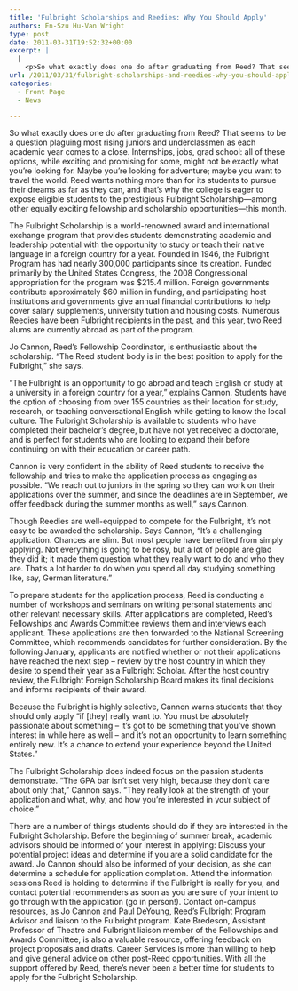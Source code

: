 ```yaml
---
title: 'Fulbright Scholarships and Reedies: Why You Should Apply'
authors: En-Szu Hu-Van Wright
type: post
date: 2011-03-31T19:52:32+00:00
excerpt: |
  |
    <p>So what exactly does one do after graduating from Reed? That seems to be  a question plaguing most rising juniors and underclassmen as each  academic year comes to a close. Internships, jobs, grad school: all of  these options, while exciting and promising for some, might not be  exactly what you’re looking for. Maybe you’re looking for adventure;  maybe you want to travel the world. Reed wants nothing more than for its  students to pursue their dreams as far as they can, and that’s why the  college is eager to expose eligible students to the prestigious  Fulbright Scholarship—among other equally exciting fellowship and  scholarship opportunities—this month.</p>
url: /2011/03/31/fulbright-scholarships-and-reedies-why-you-should-apply/
categories:
  - Front Page
  - News

---
```

So what exactly does one do after graduating from Reed? That seems to be a question plaguing most rising juniors and underclassmen as each academic year comes to a close. Internships, jobs, grad school: all of these options, while exciting and promising for some, might not be exactly what you’re looking for. Maybe you’re looking for adventure; maybe you want to travel the world. Reed wants nothing more than for its students to pursue their dreams as far as they can, and that’s why the college is eager to expose eligible students to the prestigious Fulbright Scholarship—among other equally exciting fellowship and scholarship opportunities—this month.

The Fulbright Scholarship is a world-renowned award and international exchange program that provides students demonstrating academic and leadership potential with the opportunity to study or teach their native language in a foreign country for a year. Founded in 1946, the Fulbright Program has had nearly 300,000 participants since its creation. Funded primarily by the United States Congress, the 2008 Congressional appropriation for the program was $215.4 million. Foreign governments contribute approximately $60 million in funding, and participating host institutions and governments give annual financial contributions to help cover salary supplements, university tuition and housing costs. Numerous Reedies have been Fulbright recipients in the past, and this year, two Reed alums are currently abroad as part of the program.

Jo Cannon, Reed’s Fellowship Coordinator, is enthusiastic about the scholarship. “The Reed student body is in the best position to apply for the Fulbright,” she says.

“The Fulbright is an opportunity to go abroad and teach English or study at a university in a foreign country for a year,” explains Cannon. Students have the option of choosing from over 155 countries as their location for study, research, or teaching conversational English while getting to know the local culture. The Fulbright Scholarship is available to students who have completed their bachelor’s degree, but have not yet received a doctorate, and is perfect for students who are looking to expand their before continuing on with their education or career path.

Cannon is very confident in the ability of Reed students to receive the fellowship and tries to make the application process as engaging as possible. “We reach out to juniors in the spring so they can work on their applications over the summer, and since the deadlines are in September, we offer feedback during the summer months as well,” says Cannon.

Though Reedies are well-equipped to compete for the Fulbright, it’s not easy to be awarded the scholarship. Says Cannon, “It’s a challenging application. Chances are slim. But most people have benefited from simply applying. Not everything is going to be rosy, but a lot of people are glad they did it; it made them question what they really want to do and who they are. That’s a lot harder to do when you spend all day studying something like, say, German literature.”

To prepare students for the application process, Reed is conducting a number of workshops and seminars on writing personal statements and other relevant necessary skills. After applications are completed, Reed’s Fellowships and Awards Committee reviews them and interviews each applicant. These applications are then forwarded to the National Screening Committee, which recommends candidates for further consideration. By the following January, applicants are notified whether or not their applications have reached the next step – review by the host country in which they desire to spend their year as a Fulbright Scholar. After the host country review, the Fulbright Foreign Scholarship Board makes its final decisions and informs recipients of their award.

Because the Fulbright is highly selective, Cannon warns students that they should only apply “if [they] really want to. You must be absolutely passionate about something – it’s got to be something that you’ve shown interest in while here as well – and it’s not an opportunity to learn something entirely new. It’s a chance to extend your experience beyond the United States.”

The Fulbright Scholarship does indeed focus on the passion students demonstrate. “The GPA bar isn’t set very high, because they don’t care about only that,” Cannon says. “They really look at the strength of your application and what, why, and how you’re interested in your subject of choice.”

There are a number of things students should do if they are interested in the Fulbright Scholarship. Before the beginning of summer break, academic advisors should be informed of your interest in applying: Discuss your potential project ideas and determine if you are a solid candidate for the award. Jo Cannon should also be informed of your decision, as she can determine a schedule for application completion. Attend the information sessions Reed is holding to determine if the Fulbright is really for you, and contact potential recommenders as soon as you are sure of your intent to go through with the application (go in person!). Contact on-campus resources, as Jo Cannon and Paul DeYoung, Reed’s Fulbright Program Advisor and liaison to the Fulbright program. Kate Bredeson, Assistant Professor of Theatre and Fulbright liaison member of the Fellowships and Awards Committee, is also a valuable resource, offering feedback on project proposals and drafts. Career Services is more than willing to help and give general advice on other post-Reed opportunities. With all the support offered by Reed, there’s never been a better time for students to apply for the Fulbright Scholarship.